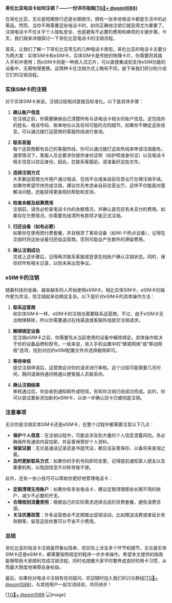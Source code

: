 **哥伦比亚电话卡如何注销？——一份详尽指南[[TG💪+ @esim1088](https://t.me/s/esim1088)]**

在哥伦比亚，无论是短期旅行还是长期居住，拥有一张本地电话卡都是生活中的必需品。然而，当你不再需要这张电话卡时，如何正确地注销它就显得尤为重要了。注销电话卡不仅关乎个人隐私安全，也是避免不必要的费用和麻烦的关键步骤。今天，我们就来详细探讨一下哥伦比亚电话卡的注销流程。

首先，让我们了解一下哥伦比亚常见的几种电话卡类型。哥伦比亚的电话卡主要分为两大类：实体SIM卡和eSIM卡。实体SIM卡是传统的物理卡片，你需要将其插入手机中使用；而eSIM卡则是一种嵌入式芯片，可以直接集成到支持eSIM功能的设备中，无需物理更换。这两种卡在注销方式上略有不同，接下来我们将分别介绍它们的注销流程。

### 实体SIM卡的注销

对于实体SIM卡来说，注销过程相对直接且标准化。以下是具体步骤：

1. **确认账户信息**  
   在注销之前，你需要确保自己清楚所有与该电话卡相关的账户信息。这包括你的姓名、电话号码、账单地址以及任何可能的合同细节。如果你不确定这些信息，可以通过拨打运营商的客服热线进行查询。

2. **联系客服**  
   每个运营商都有自己的客服热线，你可以通过拨打这些热线来申请注销服务。通常情况下，客服人员会要求你提供身份证明（如护照或身份证）以及电话卡相关信息以验证身份。因此，在联系客服前，请准备好这些文件。

3. **选择注销方式**  
   大多数运营商允许用户通过电话、在线平台或亲自前往营业厅办理注销手续。如果你希望尽快完成注销，建议优先考虑亲自前往营业厅。这样不仅能面对面解决问题，还能获得更直观的帮助和支持。

4. **检查余额及结算费用**  
   注销前，请务必检查电话卡内的余额情况，并确认是否还有未支付的费用。如果存在欠费情况，你需要先结清所有款项才能正式注销。

5. **归还设备（如有必要）**  
   如果你在使用预付费套餐，并且租赁了某些设备（如Wi-Fi热点设备），记得在注销时将这些设备归还给运营商。否则可能会产生额外的滞留费用。

6. **确认注销成功**  
   完成上述步骤后，记得再次联系客服或登录在线账户确认注销状态。同时，保存好所有相关记录，以防未来出现争议。

### eSIM卡的注销

随着科技的发展，越来越多的人开始使用eSIM卡。相比实体SIM卡，eSIM卡的操作更为灵活，但注销起来也稍显复杂。以下是针对eSIM卡的具体操作方法：

1. **联系运营商**  
   和实体SIM卡一样，eSIM卡的注销也需要联系运营商。不过，由于eSIM卡无法物理移除，所以你需要通过在线渠道或客服热线提交注销请求。

2. **解绑绑定设备**  
   在注销eSIM卡之前，你需要先从当前使用的设备中解除绑定。具体操作取决于你的设备品牌和型号。一般来说，进入手机设置中的“蜂窝网络”或“移动网络”选项，找到对应的eSIM配置文件并选择删除即可。

3. **等待审核**  
   提交注销申请后，运营商会对你的请求进行审核。这个过程可能需要几天时间，期间请保持通讯畅通以便客服人员联系你。

4. **确认注销结果**  
   审核通过后，你会收到通知邮件或短信，告知你注销已经成功完成。此时，你可以尝试重新添加新的eSIM卡，以进一步确认旧卡已被彻底注销。

### 注意事项

无论你是注销实体SIM卡还是eSIM卡，在整个过程中都需要注意以下几点：

- **保护个人信息**：在注销过程中，可能会涉及到大量的个人信息泄露风险。务必确保所有通信内容加密，并妥善保管好个人资料。
- **保留证据**：无论是通话记录还是书面凭证，都应该妥善保存，以备将来查询之需。
- **及时更新联系方式**：如果你的手机号码即将变更，记得提前通知家人朋友以及重要机构，以免因信息不对称导致不便。

此外，还有一些小技巧可以帮助你更好地管理电话卡：

- **定期清理无用账户**：如果你有多张电话卡，建议定期清理那些长期不用的账户，减少不必要的开支。
- **合理规划流量使用**：根据自己的实际需求选择合适的资费套餐，避免浪费资源。
- **关注优惠政策**：许多运营商会不定期推出促销活动，比如赠送话费或者延长有效期等，留意这些优惠可以节省不少费用。

### 总结

哥伦比亚的电话卡注销虽然看似简单，但实际上涉及多个环节和细节。无论是实体SIM卡还是eSIM卡，都需要按照规定的程序一步步来操作。希望本文提供的指南能够帮助大家顺利完成注销流程，同时也提醒大家平时要养成良好的用卡习惯，从而最大限度地保障自身权益。

最后，如果你对电话卡注销有任何疑问，欢迎随时加入我们的讨论群组[[TG💪+ @esim1088](https://t.me/s/esim1088)]，与其他用户一起交流经验，共同进步！  

[[TG💪+ @esim1088](https://t.me/s/esim1088) ![Image](https://i.postimg.cc/4NQfJmqS/Snipaste-2025-05-13-00-14-12.png)]